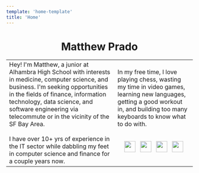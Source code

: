 ```yaml
---
template: 'home-template'
title: 'Home'
---
```


<h1 style="text-align: center;">Matthew Prado</h1>

<table style="border:none;">
    <tr>
        <td>Hey! I'm Matthew, a junior at Alhambra High School with interests in medicine, computer science, and business. I'm seeking opportunities in the fields of finance, information technology, data science, and software engineering via telecommute or in the vicinity of the SF Bay Area.<br><br>I have over 10+ yrs of experience in the IT sector while dabbling my feet in computer science and finance for a couple years now.</td>
        
<td style="vertical-align:top"><br>In my free time, I love playing chess, wasting my time in video games, learning new languages, getting a good workout in, and building too many keyboards to know what to do with. <br><br>
<p align='center'>
<a href="https://www.linkedin.com/in/mapoztate/"><img height="30" src="https://user-images.githubusercontent.com/71365470/122693012-d4f14200-d1ec-11eb-8852-4bd223d3b41f.png"></a>&nbsp;&nbsp;
<a href="https://github.com/mapoztate"><img height="30" src="https://user-images.githubusercontent.com/71365470/122693123-4fba5d00-d1ed-11eb-9759-85e584827eb5.png"></a>&nbsp;&nbsp;
<a href="https://docs.google.com/document/d/1myOUMbFVjEmgFTFFFV1C9weSqX4TdTQyr8TmRVrVv5s/export?format=pdf&attachment=false"><img height="30" src="https://user-images.githubusercontent.com/71365470/123560227-db843a00-d755-11eb-845e-1606b2cdb2df.png"></a>&nbsp;&nbsp;
<a href="mailto:matthew.f.prado@valkyriepcs.com"><img height="30" src="https://user-images.githubusercontent.com/71365470/123560224-daeba380-d755-11eb-9adb-c5a3b9de2fb8.png"></a>
</p> </td>
    </tr>
</table>